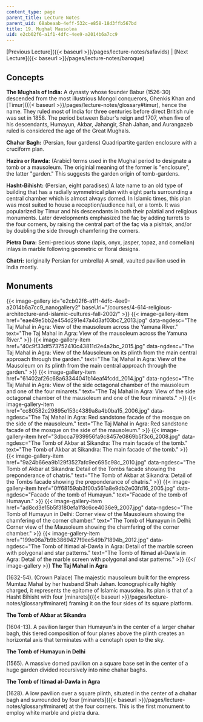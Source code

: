 ```yaml
---
content_type: page
parent_title: Lecture Notes
parent_uid: 68abeaab-4eff-532c-e858-18d3ffb567bd
title: 19. Mughal Mausolea
uid: e2cb02f6-a1f1-4dfc-4ee9-a2014b6a7cc9
---
```


[Previous Lecture]({{< baseurl >}}/pages/lecture-notes/safavids) | [Next Lecture]({{< baseurl >}}/pages/lecture-notes/baroque)

Concepts
--------

**The Mughals of India:** A dynasty whose founder Babur (1526-30) descended from the most illustrious Mongol conquerors, Ghenkis Khan and [Timur]({{< baseurl >}}/pages/lecture-notes/glossary#timur), hence the name. They ruled most of India for three centuries before direct British rule was set in 1858. The period between Babur's reign and 1707, when five of his descendants, Humayun, Akbar, Jahangir, Shah Jahan, and Aurangazeb ruled is considered the age of the Great Mughals.

**Chahar Bagh:** (Persian, four gardens) Quadripartite garden enclosure with a cruciform plan.

**Hazira or Rawda:** (Arabic) terms used in the Mughal period to designate a tomb or a mausoleum. The originial meaning of the former is "enclosure", the latter "garden." This suggests the garden origin of tomb-gardens.

**Hasht-Bihisht:** (Persian, eight paradises) A late name to an old type of building that has a radially symmetrical plan with eight parts surrounding a central chamber which is almost always domed. In Islamic times, this plan was most suited to house a reception/audience hall, or a tomb. It was popularized by Timur and his descendants in both their palatial and religious monuments. Later developments emphasized the faç by adding turrets to the four corners, by raising the central part of the faç via a pishtak, and/or by doubling the side through chamfering the corners.

**Pietra Dura:** Semi-precious stone (lapis, onyx, jasper, topaz, and cornelian) inlays in marble following geometric or floral designs.

**Chatri:** (originally Persian for umbrella) A small, vaulted pavilion used in India mostly.

Monuments
---------
{{< image-gallery id="e2cb02f6-a1f1-4dfc-4ee9-a2014b6a7cc9_nanogallery2" baseUrl="/courses/4-614-religious-architecture-and-islamic-cultures-fall-2002/" >}}
{{< image-gallery-item href="eae49e5bb2e454d291e47a4d3af03bc7_2013.jpg" data-ngdesc="The Taj Mahal in Agra: View of the mausoleum across the Yamuna River." text="The Taj Mahal in Agra: View of the mausoleum across the Yamuna River." >}}
{{< image-gallery-item href="40c9f33df573752410c43811d2e4a2bc_2015.jpg" data-ngdesc="The Taj Mahal in Agra: View of the Mausoleum on its plinth from the main central approach through the garden." text="The Taj Mahal in Agra: View of the Mausoleum on its plinth from the main central approach through the garden." >}}
{{< image-gallery-item href="61402af26c68a63344041b14eaf4fcdd_2014.jpg" data-ngdesc="The Taj Mahal in Agra: View of the side octagonal chamber of the mausoleum and one of the four minarets." text="The Taj Mahal in Agra: View of the side octagonal chamber of the mausoleum and one of the four minarets." >}}
{{< image-gallery-item href="cc80582c29895e153c4389a8a4b0ba15_2006.jpg" data-ngdesc="The Taj Mahal in Agra: Red sandstone facade of the mosque on the side of the mausoleum." text="The Taj Mahal in Agra: Red sandstone facade of the mosque on the side of the mausoleum." >}}
{{< image-gallery-item href="3dbcca7939956fa9c8457e0869b5f3c6_2008.jpg" data-ngdesc="The Tomb of Akbar at Sikandra: The main facade of the tomb." text="The Tomb of Akbar at Sikandra: The main facade of the tomb." >}}
{{< image-gallery-item href="9a24b66ea9b129f3527afc9ec695c98c_2010.jpg" data-ngdesc="The Tomb of Akbar at Sikandra: Detail of the Tombs facade showing the preponderance of chatris." text="The Tomb of Akbar at Sikandra: Detail of the Tombs facade showing the preponderance of chatris." >}}
{{< image-gallery-item href="0ff68159ab3f00a561a8e9db2e03fd16_2005.jpg" data-ngdesc="Facade of the tomb of Humayun." text="Facade of the tomb of Humayun." >}}
{{< image-gallery-item href="ad8cd3e15b5f3180efa1f8c6ce4036e9_2007.jpg" data-ngdesc="The Tomb of Humayun in Delhi: Corner view of the Mausoleum showing the chamfering of the corner chamber." text="The Tomb of Humayun in Delhi: Corner view of the Mausoleum showing the chamfering of the corner chamber." >}}
{{< image-gallery-item href="199e06a7b9b3869427f9ee549b71894b_2012.jpg" data-ngdesc="The Tomb of Itimad al-Dawla in Agra: Detail of the marble screen with polygonal and star patterns." text="The Tomb of Itimad al-Dawla in Agra: Detail of the marble screen with polygonal and star patterns." >}}
{{</ image-gallery >}}
**The Taj Mahal in Agra**

(1632-54). (Crown Palace) The majestic mausoleum built for the empress Mumtaz Mahal by her husband Shah Jahan. Iconographically highly charged, it represents the epitome of Islamic mausolea. Its plan is that of a Hasht Bihisht with four [minarets]({{< baseurl >}}/pages/lecture-notes/glossary#minaret) framing it on the four sides of its square platform.

**The Tomb of Akbar at Sikandra**

(1604-13). A pavilion larger than Humayun's in the center of a larger chahar bagh, this tiered composition of four planes above the plinth creates an horizontal axis that terminates with a cenotaph open to the sky.

**The Tomb of Humayun in Delhi**

(1565). A massive domed pavilion on a square base set in the center of a huge garden divided recursively into nine chahar baghs.

**The Tomb of Itimad al-Dawla in Agra**

(1628). A low pavilion over a square plinth, situated in the center of a chahar bagh and surrounded by four [minarets]({{< baseurl >}}/pages/lecture-notes/glossary#minaret) at the four corners. This is the first monument to employ white marble and pietra dura.